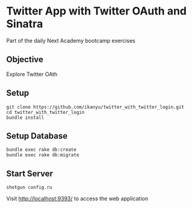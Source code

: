 # Twitter App with Twitter OAuth and Sinatra
Part of the daily Next Academy bootcamp exercises

## Objective
Explore Twitter OAth

## Setup
```
git clone https://github.com/ikanyu/twitter_with_twitter_login.git
cd twitter_with_twitter_login
bundle install
```

## Setup Database
```
bundle exec rake db:create
bundle exec rake db:migrate
```

## Start Server
```
shotgun config.ru
```
Visit [http://localhost:9393/](http://localhost:9393/) to access the web application
